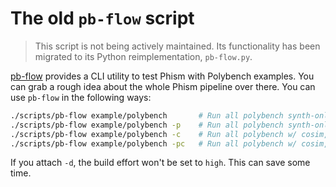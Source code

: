 # The old `pb-flow` script

> This script is not being actively maintained. Its functionality has been migrated to its Python reimplementation, `pb-flow.py`.

[pb-flow](scripts/pb-flow) provides a CLI utility to test Phism with Polybench examples. You can grab a rough idea about the whole Phism pipeline over there. You can use `pb-flow` in the following ways:

```sh
./scripts/pb-flow example/polybench       # Run all polybench synth-only, w/o Polyhedral optimization.
./scripts/pb-flow example/polybench -p    # Run all polybench synth-only, w/ Polyhedral optimization.
./scripts/pb-flow example/polybench -c    # Run all polybench w/ cosim, w/ Polyhedral optimization.
./scripts/pb-flow example/polybench -pc   # Run all polybench w/ cosim, w/o Polyhedral optimization.
```

If you attach `-d`, the build effort won't be set to `high`. This can save some time.
